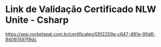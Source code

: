 # Link de Validação Certificado NLW Unite - Csharp
<https://app.rocketseat.com.br/certificates/05f2259a-c647-481e-95d6-94097497f9dc>
